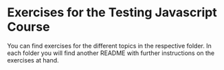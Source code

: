 # Exercises for the Testing Javascript Course

You can find exercises for the different topics in the respective folder. In each folder you will find another README with further instructions on the exercises at hand.


